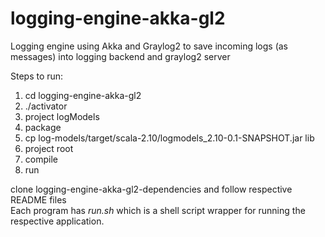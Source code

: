 logging-engine-akka-gl2
=======================

Logging engine using Akka and Graylog2 to save incoming logs (as messages) into logging backend and graylog2 server

Steps to run:

1.    cd logging-engine-akka-gl2
2.    ./activator
3.    project logModels
4.    package
5.    cp log-models/target/scala-2.10/logmodels_2.10-0.1-SNAPSHOT.jar lib
6.    project root
7.    compile
8.    run

clone logging-engine-akka-gl2-dependencies and follow respective README files  
Each program has *run.sh* which is a shell script wrapper for running the respective application.

